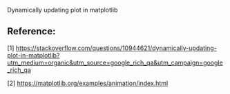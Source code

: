
Dynamically updating plot in matplotlib


## Reference:

[1] https://stackoverflow.com/questions/10944621/dynamically-updating-plot-in-matplotlib?utm_medium=organic&utm_source=google_rich_qa&utm_campaign=google_rich_qa

[2] https://matplotlib.org/examples/animation/index.html
